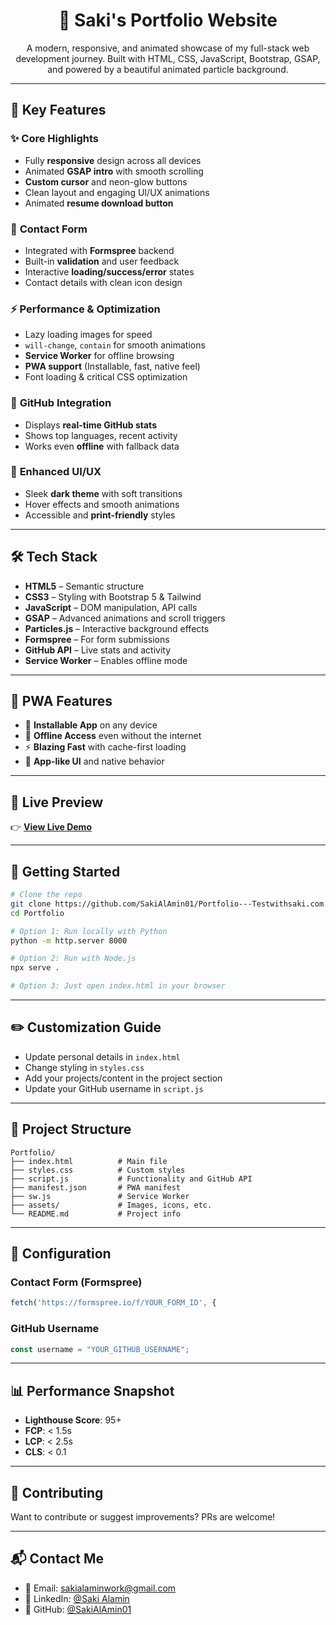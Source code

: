 <div align="center">

# 💼 Saki's Portfolio Website

A modern, responsive, and animated showcase of my full-stack web development journey.
Built with HTML, CSS, JavaScript, Bootstrap, GSAP, and powered by a beautiful animated particle background.

</div>

---

## 🚀 Key Features

### ✨ **Core Highlights**

- Fully **responsive** design across all devices
- Animated **GSAP intro** with smooth scrolling
- **Custom cursor** and neon-glow buttons
- Clean layout and engaging UI/UX animations
- Animated **resume download button**

### 📧 **Contact Form**

- Integrated with **Formspree** backend
- Built-in **validation** and user feedback
- Interactive **loading/success/error** states
- Contact details with clean icon design

### ⚡ **Performance & Optimization**

- Lazy loading images for speed
- `will-change`, `contain` for smooth animations
- **Service Worker** for offline browsing
- **PWA support** (Installable, fast, native feel)
- Font loading & critical CSS optimization

### 🐙 **GitHub Integration**

- Displays **real-time GitHub stats**
- Shows top languages, recent activity
- Works even **offline** with fallback data

### 🎨 **Enhanced UI/UX**

- Sleek **dark theme** with soft transitions
- Hover effects and smooth animations
- Accessible and **print-friendly** styles

---

## 🛠️ Tech Stack

- **HTML5** – Semantic structure
- **CSS3** – Styling with Bootstrap 5 & Tailwind
- **JavaScript** – DOM manipulation, API calls
- **GSAP** – Advanced animations and scroll triggers
- **Particles.js** – Interactive background effects
- **Formspree** – For form submissions
- **GitHub API** – Live stats and activity
- **Service Worker** – Enables offline mode

---

## 📱 PWA Features

- 📲 **Installable App** on any device
- 📡 **Offline Access** even without the internet
- ⚡ **Blazing Fast** with cache-first loading
- 🎯 **App-like UI** and native behavior

---

## 🔗 Live Preview

👉 [**View Live Demo**](https://github.com/SakiAlAmin01/Portfolio---Testwithsaki.com.git)

---

## 🧩 Getting Started

```bash
# Clone the repo
git clone https://github.com/SakiAlAmin01/Portfolio---Testwithsaki.com.git
cd Portfolio

# Option 1: Run locally with Python
python -m http.server 8000

# Option 2: Run with Node.js
npx serve .

# Option 3: Just open index.html in your browser
```

---

## ✏️ Customization Guide

- Update personal details in `index.html`
- Change styling in `styles.css`
- Add your projects/content in the project section
- Update your GitHub username in `script.js`

---

## 📁 Project Structure

```
Portfolio/
├── index.html          # Main file
├── styles.css          # Custom styles
├── script.js           # Functionality and GitHub API
├── manifest.json       # PWA manifest
├── sw.js               # Service Worker
├── assets/             # Images, icons, etc.
└── README.md           # Project info
```

---

## 🔧 Configuration

### Contact Form (Formspree)

```js
fetch('https://formspree.io/f/YOUR_FORM_ID', {
```

### GitHub Username

```js
const username = "YOUR_GITHUB_USERNAME";
```

---

## 📊 Performance Snapshot

- **Lighthouse Score**: 95+
- **FCP**: < 1.5s
- **LCP**: < 2.5s
- **CLS**: < 0.1

---

## 🤝 Contributing

Want to contribute or suggest improvements? PRs are welcome!

---

## 📬 Contact Me

- 📧 Email: [sakialaminwork@gmail.com](mailto:sakialaminwork@gmail.com)
- 🔗 LinkedIn: [@Saki Alamin](https://www.linkedin.com/in/sakialamin2000)
- 🐙 GitHub: [@SakiAlAmin01](https://github.com/SakiAlAmin01)
